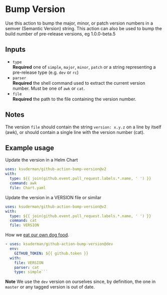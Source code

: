 # Bump Version

Use this action to bump the major, minor, or patch version numbers in a semver
(Semantic Version) string. This action can also be used to bump the build number
of pre-release versions, eg 1.0.0-beta.5

## Inputs

- `type`<br/>
   **Required** one of `simple`, `major`, `minor`, `patch` or a string representing a pre-release type (e.g. `dev` or `rc`)
- `parser`<br/>
   **Required** the shell command used to extract the current version number.  Must be one of `awk` or `cat`.
- `file`<br/>
   **Required** the path to the file containing the version number.

## Notes

The version `file` should contain the string `version: x.y.z` on a line by itself (awk), or should contain a single line with the version number (cat).

## Example usage

Update the version in a Helm Chart
```yaml
uses: ksuderman/github-action-bump-version@v2
with:
  type: ${{ join(github.event.pull_request.labels.*.name, ' ') }}
  command: awk
  file: Chart.yaml
```

Update the version in a VERSION file or similar
```yaml
uses: ksuderman/github-action-bump-version@v2
with:
  type: ${{ join(github.event.pull_request.labels.*.name, ' ') }}
  command: cat
  file: VERSION
```

How we [eat our own dog food](https://github.com/ksuderman/github-action-bump-version/blob/master/.github/workflows/release.yml).
```yaml
- uses: ksuderman/github-action-bump-version@dev
  env:
    GITHUB_TOKEN: ${{ github.token }}
  with:
    file: VERSION
    parser: cat
    type: simple```
```

**Note** We use the `dev` version on ourselves since, by definition, the one in `master` or any tagged version is out of date.

